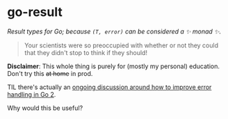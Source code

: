 # go-result

_Result types for Go; because `(T, error)` can be considered a ✨ monad ✨._

> Your scientists were so preoccupied with whether or not they could that they
> didn't stop to think if they should!

**Disclaimer**: This whole thing is purely for (mostly my personal) education.
Don't try this ~~at home~~ in prod.

TIL there's actually an [ongoing discussion around how to improve error
handling in Go
2](https://go.googlesource.com/proposal/+/master/design/go2draft-error-handling.md).

Why would this be useful?

```go


```
